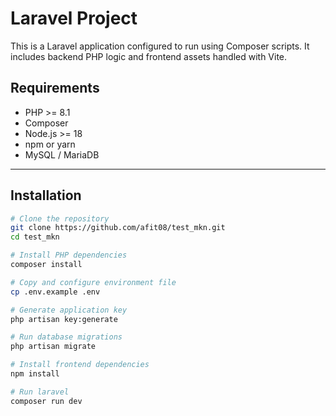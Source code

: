 # Laravel Project

This is a Laravel application configured to run using Composer scripts. It includes backend PHP logic and frontend assets handled with Vite.

## Requirements

- PHP >= 8.1  
- Composer  
- Node.js >= 18  
- npm or yarn  
- MySQL / MariaDB  

---

## Installation

```bash
# Clone the repository
git clone https://github.com/afit08/test_mkn.git
cd test_mkn

# Install PHP dependencies
composer install

# Copy and configure environment file
cp .env.example .env

# Generate application key
php artisan key:generate

# Run database migrations
php artisan migrate

# Install frontend dependencies
npm install

# Run laravel
composer run dev
